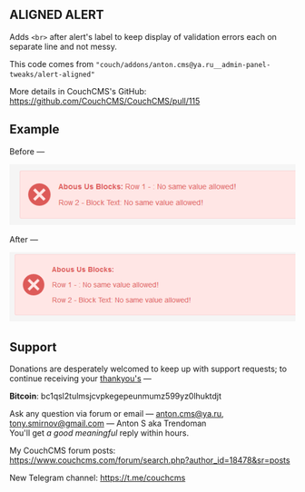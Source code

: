 ## ALIGNED ALERT

Adds `<br>` after alert's label to keep display of validation errors each on separate line and not messy.

This code comes from `"couch/addons/anton.cms@ya.ru__admin-panel-tweaks/alert-aligned"`

More details in CouchCMS's GitHub: https://github.com/CouchCMS/CouchCMS/pull/115


## Example

Before &mdash;

![](example-before.png)

After &mdash;

![](example-after.png)

## Support

Donations are desperately welcomed to keep up with support requests; to continue receiving your [thankyou's](https://github.com/trendoman/Dignotas) &mdash;

**Bitcoin**: bc1qsl2tulmsjcvpkegepeunmumz599yz0lhuktdjt

Ask any question via forum or email &mdash; <anton.cms@ya.ru>, <tony.smirnov@gmail.com> &mdash; Anton S aka Trendoman<br>
You'll get *a good meaningful* reply within hours.

My CouchCMS forum posts: https://www.couchcms.com/forum/search.php?author_id=18478&sr=posts

New Telegram channel: https://t.me/couchcms

